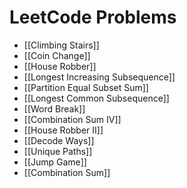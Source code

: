# LeetCode Problems
- [[Climbing Stairs]]
- [[Coin Change]]
- [[House Robber]]
- [[Longest Increasing Subsequence]]
- [[Partition Equal Subset Sum]]
- [[Longest Common Subsequence]]
- [[Word Break]]
- [[Combination Sum IV]]
- [[House Robber II]]
- [[Decode Ways]]
- [[Unique Paths]]
- [[Jump Game]]
- [[Combination Sum]]